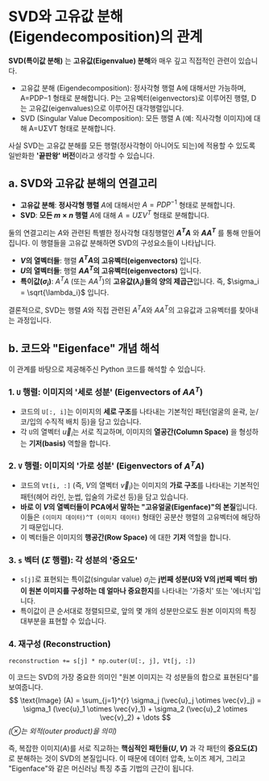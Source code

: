 # SVD와 고유값 분해(Eigendecomposition)의 관계

**SVD(특이값 분해)** 는 **고유값(Eigenvalue) 분해**와 매우 깊고 직접적인 관련이 있습니다.

- 고유값 분해 (Eigendecomposition): 정사각형 행렬 A에 대해서만 가능하며, A=PDP−1 형태로 분해합니다. P는 고유벡터(eigenvectors)로 이루어진 행렬, D는 고유값(eigenvalues)으로 이루어진 대각행렬입니다.
- SVD (Singular Value Decomposition): 모든 행렬 A (예: 직사각형 이미지)에 대해 A=UΣVT 형태로 분해합니다.

사실 SVD는 고유값 분해를 모든 행렬(정사각형이 아니어도 되는)에 적용할 수 있도록 일반화한 **'끝판왕' 버전**이라고 생각할 수 있습니다.


## a. SVD와 고유값 분해의 연결고리

* **고유값 분해**: **정사각형 행렬** $A$에 대해서만 $A = PDP^{-1}$ 형태로 분해합니다.
* **SVD**: **모든 $m \times n$ 행렬** $A$에 대해 $A = U\Sigma V^T$ 형태로 분해합니다.

둘의 연결고리는 $A$와 관련된 특별한 정사각형 대칭행렬인 **$A^T A$** 와 **$AA^T$** 를 통해 만들어집니다. 이 행렬들을 고유값 분해하면 SVD의 구성요소들이 나타납니다.

* **$V$의 열벡터들**: 행렬 **$A^T A$의 고유벡터(eigenvectors)** 입니다.
* **$U$의 열벡터들**: 행렬 **$AA^T$의 고유벡터(eigenvectors)** 입니다.
* **특이값($\sigma_i$)**: $A^T A$ (또는 $AA^T$)의 **고유값($\lambda_i$)들의 양의 제곱근**입니다. 즉, $\sigma_i = \sqrt{\lambda_i}$ 입니다.

결론적으로, SVD는 행렬 $A$와 직접 관련된 $A^T A$와 $AA^T$의 고유값과 고유벡터를 찾아내는 과정입니다.


## b. 코드와 "Eigenface" 개념 해석

이 관계를 바탕으로 제공해주신 Python 코드를 해석할 수 있습니다.

### 1. `U` 행렬: 이미지의 '세로 성분' (Eigenvectors of $AA^T$)

* 코드의 `U[:, i]`는 이미지의 **세로 구조**를 나타내는 기본적인 패턴(얼굴의 윤곽, 눈/코/입의 수직적 배치 등)을 담고 있습니다.
* 각 `U`의 열벡터 $\vec{u}_i$는 서로 직교하며, 이미지의 **열공간(Column Space)** 을 형성하는 **기저(basis)** 역할을 합니다.

### 2. `V` 행렬: 이미지의 '가로 성분' (Eigenvectors of $A^T A$)

* 코드의 `Vt[i, :]` (즉, $V$의 열벡터 $\vec{v}_i$)는 이미지의 **가로 구조**를 나타내는 기본적인 패턴(헤어 라인, 눈썹, 입술의 가로선 등)을 담고 있습니다.
* **바로 이 $V$의 열벡터들이 PCA에서 말하는 "고유얼굴(Eigenface)"의 본질**입니다. 이들은 `(이미지 데이터)^T (이미지 데이터)` 형태인 공분산 행렬의 고유벡터에 해당하기 때문입니다.
* 이 벡터들은 이미지의 **행공간(Row Space)** 에 대한 **기저** 역할을 합니다.

### 3. `s` 벡터 ($\Sigma$ 행렬): 각 성분의 '중요도'

* `s[j]`로 표현되는 특이값(singular value) $\sigma_j$는 **j번째 성분(U와 V의 j번째 벡터 쌍)이 원본 이미지를 구성하는 데 얼마나 중요한지**를 나타내는 '가중치' 또는 '에너지'입니다.
* 특이값이 큰 순서대로 정렬되므로, 앞의 몇 개의 성분만으로도 원본 이미지의 특징 대부분을 표현할 수 있습니다.

### 4. 재구성 (Reconstruction)

`reconstruction += s[j] * np.outer(U[:, j], Vt[j, :])`

이 코드는 SVD의 가장 중요한 의미인 "원본 이미지는 각 성분들의 합으로 표현된다"를 보여줍니다.
$$
\text{Image} (A) = \sum_{j=1}^{r} \sigma_j (\vec{u}_j \otimes \vec{v}_j) = \sigma_1 (\vec{u}_1 \otimes \vec{v}_1) + \sigma_2 (\vec{u}_2 \otimes \vec{v}_2) + \dots
$$
*($\otimes$는 외적(outer product)을 의미)*

즉, 복잡한 이미지($A$)를 서로 직교하는 **핵심적인 패턴들($U, V$)** 과 각 패턴의 **중요도($\Sigma$)** 로 분해하는 것이 SVD의 본질입니다. 이 때문에 데이터 압축, 노이즈 제거, 그리고 "Eigenface"와 같은 머신러닝 특징 추출 기법의 근간이 됩니다.

